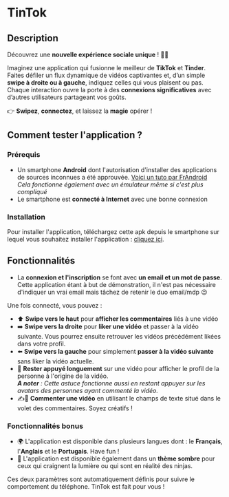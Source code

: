 # TinTok

## Description

Découvrez une **nouvelle expérience sociale unique** ! 🎥💘

Imaginez une application qui fusionne le meilleur de **TikTok** et **Tinder**. Faites défiler un flux dynamique de vidéos captivantes et, d’un simple **swipe à droite ou à gauche**, indiquez celles qui vous plaisent ou pas. Chaque interaction ouvre la porte à des **connexions significatives** avec d’autres utilisateurs partageant vos goûts.

👉 **Swipez**, **connectez**, et laissez la **magie** opérer !

## Comment tester l'application ?

### Prérequis
- Un smartphone **Android** dont l'autorisation d'installer des applications de sources inconnues a été approuvée.
[Voici un tuto par FrAndroid](https://www.frandroid.com/comment-faire/tutoriaux/231266_autoriserlessourcesinconnues)<br>
*Cela fonctionne également avec un émulateur même si c'est plus compliqué*
- Le smartphone est **connecté à Internet** avec une bonne connexion

### Installation

Pour installer l'application, téléchargez cette apk depuis le smartphone sur lequel vous souhaitez installer l'application : [cliquez ici](https://github.com/AlexNbl27/tintok/releases/download/1.0/app-debug.apk).

## Fonctionnalités

- La **connexion et l'inscription** se font avec **un email et un mot de passe**. Cette application étant à but de démonstration, il n'est pas nécessaire d'indiquer un vrai email mais tâchez de retenir le duo email/mdp 😉

Une fois connecté, vous pouvez :

- ⬆️ **Swipe vers le haut** pour **afficher les commentaires** liés à une vidéo
- ➡️ **Swipe vers la droite** pour **liker une vidéo** et passer à la vidéo suivante. Vous pourrez ensuite retrouver les vidéos précédément likées dans votre profil.
- ⬅️ **Swipe vers la gauche** pour simplement **passer à la vidéo suivante** sans liker la vidéo actuelle.
- 🤳 **Rester appuyé longuement** sur une vidéo pour afficher le profil de la personne à l'origine de la vidéo. <br>
***A noter** : Cette astuce fonctionne aussi en restant appuyer sur les avatars des personnes ayant commenté la vidéo.*
- ✍️💭 **Commenter une vidéo** en utilisant le champs de texte situé dans le volet des commentaires. Soyez créatifs !

### Fonctionnalités bonus
- 🌍 L'application est disponible dans plusieurs langues dont : le **Français**, l'**Anglais** et le **Portugais**. Have fun !
- 🥷 L'application est disponible également dans un **thème sombre** pour ceux qui craignent la lumière ou qui sont en réalité des ninjas.

Ces deux paramètres sont automatiquement définis pour suivre le comportement du téléphone. TinTok est fait pour vous !
